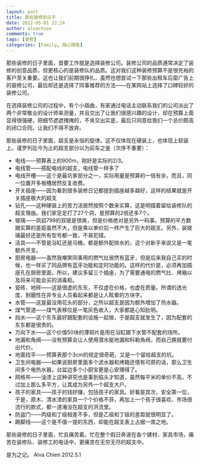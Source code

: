 ```yaml
---
layout: post
title: 那些装修的日子
date: 2012-05-01 22:24
author: alvachien
comments: true
tags: [装修]
categories: [Family, 随心随笔]
---
```

那些装修的日子里面，首要工作就是选择装修公司。装修公司的品质通常决定了装修的创意品质，但更核心的是装修队的品质。这对我们这种装修预算不是很充裕的客户至关重要。这也让我们前期很挣扎，虽然也想尝试一下那些出租车后窗广告上的装修公司，最后却还是选择了同事推荐的方法——在某网站上选择了口碑较好的装修公司。

在选择装修公司的过程中，有个小插曲，有家通过电话主动联系我们的公司派出了两个非常敬业的设计师来测量，并且交出了让我们很感兴趣的设计，却在预算上面显得很强硬，把细节遮遮掩掩的，不肯交出实底，最后只同意给我们一个总价颇高的闭口合同，让我们不得不放弃。

那些装修的日子里面，超支是永恒的旋律。这不仅体现在硬装上，也体现上软装上。谨罗列迄今为止的超支部分以为前车之鉴（次序不重要）：
- 电线——预算表上的900m，刚好是实际的2/3。 
- 电线管——搭配电线的超支，电线管一样多了 
- 电线开槽——这个是最坑爹部分之一，实际用量是预算的一倍有余，而且，同一位置开多根槽居然反复收费。 
- 开关插座——因为看到很多装修日记都提到插座越多越好，这样的结果就是开关插座极大的超支 
- 钻孔——这种硬装上的苦力活居然按照个数来实算，这是明摆着留给装修队的超支理由。我们家足足打了27个洞，是预算的2倍还多7个。 
- 玻璃——凤铝799的双玻是很爽，但是价格绝对是另外一码事。预算的平方数跟实算的差距虽然不大，但是乘以单价后一样产生了巨大的超支。另外，装玻璃最好还是所有型号都一致，不易犯错。 
- 洁具——不管是浴缸还是马桶，都是额外配排水的，这个对新手来说又是一笔额外开支。 
- 厨房电器——虽然我嘲笑同事用的燃气灶居然有蓝牙，但是后来我自己买的时候，也一样买了同品牌有蓝牙功能和定时功能的。这样的代价是，必须再加插座孔在厨房里面，所以，建议多留三个插座，为了需要通电的燃气灶、烤箱以及将来可能会买的消毒柜。 
- 瓷砖、地砖——这是很虚的东东，不仅虚在价格，也虚在质量。所谓的透光度、耐磨性在非专业人员看起来都是让人眩晕的方块字。 
- 水管——这是最没用花头的部分，之所以超支是因为额外增加了热水器。 
- 煤气管道——煤气表移位是一笔灰色收入，大家都是心知肚明。 
- 挡水——这个东东最好跟配套的设施一起做，于是超支就发生了，因为配套的东东都是很贵的。 
- 万向下水——这个价值50块的薄铜片是用在浴缸跟下水管不配套的场所。 
- 地漏和角阀——没有预算会让人使用潜水艇地漏和科勒角阀，而自己换就要付出代价。 
- 地面找平——预算表那个3cm的规定很奇葩，又是一个留给超支的坑。 
- 卫生间电器——如果说厨房里面多个滤水器和烤箱还情有可原的话，那么卫生间多个电热水器，台盆边多个小厨宝更是心安理得了。 
- 网格布——油漆上这种讲究也是事到临头才知道，虽然每平米的单价不高，不过加上那么多平方，让其成为另外一个超支大户。 
- 孩子的家具——孩子的钱好赚，包括孩子的家具。好看是其次，安全第一位，于是，原木、清水漆的家具一个个价格不菲，再加上一个孩子很喜欢、市场很流行的款式，都一道淹没在超支的洪流里。 
- 防盗门——丙级和丁级相差不多，但是乙级和丁级的差距就很明显了。 
- 踢脚线——这个是不值一提的东西，却能在超支表上占据一席之地。 

那些装修的日子里面，忙且痛苦着。忙在整个假日奔波在各个建材、家具市场，痛苦在装修队、装修工的电话中，更痛苦在无穷无尽的超支中。

是为之记。
Alva Chien
2012.5.1
